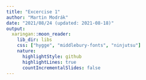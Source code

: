 ```yaml
---
title: "Excercise 1"
author: "Martin Modrák"
date: "2021/08/24 (updated: 2021-08-18)"
output:
  xaringan::moon_reader:
    lib_dir: libs
    css: ["hygge", "middlebury-fonts", "ninjutsu"]
    nature:
      highlightStyle: github
      highlightLines: true
      countIncrementalSlides: false
---
```

